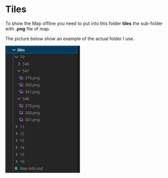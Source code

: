 # Tiles

To show the Map offline you need to put into this folder **tiles** the sub-folder with **.png** file of map.

The picture below show an example of the actual folder I use.

![Tiles folders](/misc/OGM-Tiles-folders.png)
